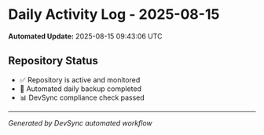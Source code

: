 # Daily Activity Log - 2025-08-15

**Automated Update:** 2025-08-15 09:43:06 UTC

## Repository Status
- ✅ Repository is active and monitored
- 🔄 Automated daily backup completed
- 📊 DevSync compliance check passed

---
*Generated by DevSync automated workflow*
